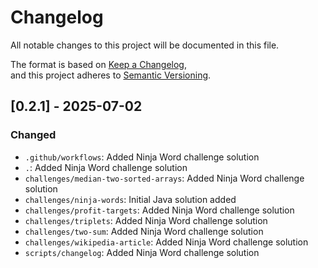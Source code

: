 # Changelog

All notable changes to this project will be documented in this file.

The format is based on [Keep a Changelog](https://keepachangelog.com/en/1.1.0/),  
and this project adheres to [Semantic Versioning](https://semver.org/spec/v2.0.0.html).

## [0.2.1] - 2025-07-02

### Changed
- `.github/workflows`: Added Ninja Word challenge solution
- `.`: Added Ninja Word challenge solution
- `challenges/median-two-sorted-arrays`: Added Ninja Word challenge solution
- `challenges/ninja-words`: Initial Java solution added
- `challenges/profit-targets`: Added Ninja Word challenge solution
- `challenges/triplets`: Added Ninja Word challenge solution
- `challenges/two-sum`: Added Ninja Word challenge solution
- `challenges/wikipedia-article`: Added Ninja Word challenge solution
- `scripts/changelog`: Added Ninja Word challenge solution
